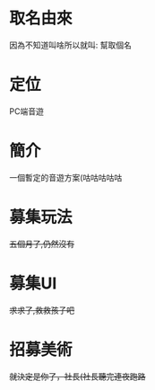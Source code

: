 # 取名由來
因為不知道叫啥所以就叫: 幫取個名
# 定位
PC端音遊
# 簡介
一個暫定的音遊方案(咕咕咕咕咕
# 募集玩法
~~五個月了,仍然沒有~~
# 募集UI
~~求求了,救救孩子吧~~
# 招募美術
~~就決定是你了，社長(社長聽完連夜跑路~~
